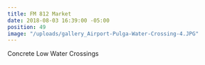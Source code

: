 ```yaml
---
title: FM 812 Market
date: 2018-08-03 16:39:00 -05:00
position: 49
image: "/uploads/gallery_Airport-Pulga-Water-Crossing-4.JPG"
---
```


Concrete Low Water Crossings